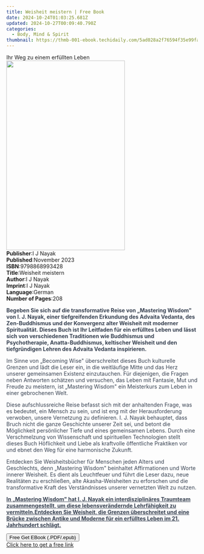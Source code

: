 ```yaml
---
title: Weisheit meistern | Free Book
date: 2024-10-24T01:03:25.681Z
updated: 2024-10-27T00:09:40.790Z
categories:
  - Body, Mind & Spirit
thumbnail: https://thmb-001-ebook.techidaily.com/5ad028a2f76594f35e99fa179b0f51958ed2df6ab8b30a0cd0c2f457fb37a576.jpg
---
```

<main id="book-container">
  <div class="flex flex-col">
    <div class="book-brief flex-1 py-6 px-4 sm:p-6 md:py-10 md:px-8">
      <!-- brief-->
      <div class="book-brief-main">Ihr Weg zu einem erfüllten Leben</div>
    </div>
    <div
      class="book-meta-info flex-1 grid gap-4 col-start-1 col-end-3 row-start-1 sm:mb-6 sm:grid-cols-4 lg:gap-6 lg:col-start-2 lg:row-end-6 lg:row-span-6 lg:mb-0"
    >
      <div
        class="book-meta-info-left place-content-center mt-4 p-4 text-sm leading-6 col-start-2 col-span-2 dark:text-slate-400"
      >
        <img
          class="w-full h-500 object-cover rounded-lg sm:h-255 sm:col-span-2 lg:col-span-full"
          src="https://img-001-ebook.techidaily.com/e7a6c34fc067e5c97a0ffc715d37ff47e3e9b6f6ba9ddd0ef54711cf97d027c5.jpg"
          alt=""
          width="312"
          height="500"
        />
      </div>
      <div
        class="book-meta-info-right mt-2 col-start-1 row-start-2 col-span-3 self-center"
      >
        <!-- meta data  -->
        <div class="flex flex-col px-4 md:px-8">
          <div class="flex-1">
            <strong>Publisher</strong>:<span class="px-2">I J Nayak</span>
          </div>
          <div class="flex-1">
            <strong>Published</strong>:<span class="px-2">November 2023</span>
          </div>
          <div class="flex-1">
            <strong>ISBN</strong>:<span class="px-2">9798868993428</span>
          </div>
          <div class="flex-1">
            <strong>Title</strong>:<span class="px-2">Weisheit meistern</span>
          </div>
          <div class="flex-1">
            <strong>Author</strong>:<span class="px-2">I J Nayak</span>
          </div>
          <div class="flex-1">
            <strong>Imprint</strong>:<span class="px-2">I J Nayak</span>
          </div>
          <div class="flex-1">
            <strong>Language</strong>:<span class="px-2">German</span>
          </div>
          <div class="flex-1">
            <strong>Number of Pages</strong>:<span class="px-2">208</span>
          </div>
        </div>
      </div>
    </div>
    <div class="book-description flex-1 py-6 px-4 sm:p-6 md:py-10 md:px-8">
      <div class="book-description-main">
        <div accordion-content="" id="description">
          <p>
            <strong
              style="color: rgb(55, 65, 81); background-color: rgba(0, 0, 0, 0)"
              >Begeben Sie sich auf die transformative Reise von „Mastering
              Wisdom" von I. J. Nayak, einer tiefgreifenden Erkundung des
              Advaita Vedanta, des Zen-Buddhismus und der Konvergenz alter
              Weisheit mit moderner Spiritualität. Dieses Buch ist Ihr Leitfaden
              für ein erfülltes Leben und lässt sich von verschiedenen
              Traditionen wie Buddhismus und Psychotherapie, Anatta-Buddhismus,
              keltischer Weisheit und den tiefgründigen Lehren des Advaita
              Vedanta inspirieren.</strong
            >
          </p>
          <p>
            <span
              style="color: rgb(55, 65, 81); background-color: rgba(0, 0, 0, 0)"
              >Im Sinne von „Becoming Wise" überschreitet dieses Buch kulturelle
              Grenzen und lädt die Leser ein, in die weitläufige Mitte und das
              Herz unserer gemeinsamen Existenz einzutauchen. Für diejenigen,
              die Fragen neben Antworten schätzen und versuchen, das Leben mit
              Fantasie, Mut und Freude zu meistern, ist „Mastering Wisdom" ein
              Meisterkurs zum Leben in einer gebrochenen Welt.</span
            >
          </p>
          <p>
            <span
              style="color: rgb(55, 65, 81); background-color: rgba(0, 0, 0, 0)"
              >Diese aufschlussreiche Reise befasst sich mit der anhaltenden
              Frage, was es bedeutet, ein Mensch zu sein, und ist eng mit der
              Herausforderung verwoben, unsere Vernetzung zu definieren. I. J.
              Nayak behauptet, dass Bruch nicht die ganze Geschichte unserer
              Zeit sei, und betont die Möglichkeit persönlicher Tiefe und eines
              gemeinsamen Lebens. Durch eine Verschmelzung von Wissenschaft und
              spirituellen Technologien stellt dieses Buch Höflichkeit und Liebe
              als kraftvolle öffentliche Praktiken vor und ebnet den Weg für
              eine harmonische Zukunft.</span
            >
          </p>
          <p>
            <span
              style="color: rgb(55, 65, 81); background-color: rgba(0, 0, 0, 0)"
              >Entdecken Sie Weisheitsbücher für Menschen jeden Alters und
              Geschlechts, denn „Mastering Wisdom" beinhaltet Affirmationen und
              Worte innerer Weisheit. Es dient als Leuchtfeuer und führt die
              Leser dazu, neue Realitäten zu erschließen, alte Akasha-Weisheiten
              zu erforschen und die transformative Kraft des Verständnisses
              unserer vernetzten Welt zu nutzen.</span
            >
          </p>
          <p>
            <strong
              style="color: rgb(55, 65, 81); background-color: rgba(0, 0, 0, 0)"
              ><u
                >In „Mastering Wisdom" hat I. J. Nayak ein interdisziplinäres
                Traumteam zusammengestellt, um diese lebensverändernde
                Lehrfähigkeit zu vermitteln.</u
              ></strong
            ><strong
              style="
                color: rgb(55, 65, 81);
                background-color: rgb(247, 247, 248);
              "
              ><u
                >Entdecken Sie Weisheit, die Grenzen überschreitet und eine
                Brücke zwischen Antike und Moderne für ein erfülltes Leben im
                21. Jahrhundert schlägt.</u
              ></strong
            >
          </p>
        </div>
        <div class="accordion-fader"></div>
      </div>
    </div>
    <div class="book-excerpts flex-1 py-6 px-4 sm:p-6 md:py-10 md:px-8"></div>
    <div
      class="book-about-author flex-1 py-6 px-4 sm:p-6 md:py-10 md:px-8"
    ></div>
    <div class="book-free-get flex-1 py-6 px-4 sm:p-6 md:py-10 md:px-8">
      <button
        id="btn-free-get"
        class="bg-blue-500 hover:bg-blue-700 text-white font-bold py-2 px-4 rounded"
      >
        Free Get EBook (.PDF/.epub)
      </button>
      <div id="countdown-display" class="px-2 text-lg mt-2"></div>
      <a
        id="free-link"
        class="hidden bg-blue-500 hover:bg-blue-700 text-white font-bold py-2 px-4 rounded"
        href="https://www.ebooks.com/en-us/book/211252806/weisheit-meistern/i-j-nayak/"
        target="_blank"
        >Click here to get a free link</a
      >
    </div>
    <script>
      let countdownTime = 0;
      let countdownInterval = null;
      document
        .getElementById('btn-free-get')
        .addEventListener('click', startCountdown);
      function startCountdown() {
        countdownTime = new Date().getTime() + 60000 * 3;
        countdownInterval = setInterval(updateCountdown, 1000);
        document.getElementById('btn-free-get').disabled = true;
        document
          .getElementById('btn-free-get')
          .classList.add('bg-gray-500', 'cursor-not-allowed');
      }
      function updateCountdown() {
        let currentTime = new Date().getTime();
        let timeLeft = countdownTime - currentTime;
        let secondsLeft = Math.floor(timeLeft / 1000);
        document.getElementById('countdown-display').innerHTML =
          `Remaining time: ${secondsLeft} seconds.`;
        if (secondsLeft <= 0) {
          clearInterval(countdownInterval);
          document.getElementById('btn-free-get').classList.add('hidden');
          document.getElementById('free-link').classList.remove('hidden');
          document.getElementById('countdown-display').innerHTML = '';
        }
      }
    </script>
  </div>
</main>

<ins class="adsbygoogle"
      style="display:block"
      data-ad-client="ca-pub-7571918770474297"
      data-ad-slot="8358498916"
      data-ad-format="auto"
      data-full-width-responsive="true"></ins>
    